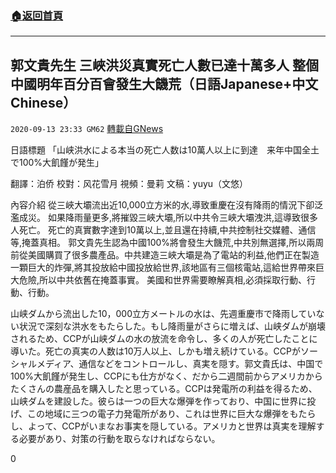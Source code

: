 ###  [:house:返回首頁](https://github.com/ourhimalayas/txt)
---

## 郭文貴先生 三峽洪災真實死亡人數已達十萬多人 整個中國明年百分百會發生大饑荒（日語Japanese+中文Chinese）
`2020-09-13 23:33 GM62` [轉載自GNews](https://gnews.org/zh-hant/353332/)

日語標題 「山峡洪水による本当の死亡人数は10萬人以上に到達　来年中国全土で100%大飢饉が発生」

翻譯：泊侨 校對：风花雪月 視頻：曼莉 文稿：yuyu（文悠）

內容介紹
從三峽大壩流出近10,000立方米的水,導致重慶在沒有降雨的情況下卻泛濫成災。 如果降雨量更多,將摧毀三峽大壩,所以中共令三峽大壩洩洪,這導致很多人死亡。 死亡的真實數字達到10萬以上,並且還在持續,中共控制社交媒體、通信等,掩蓋真相。 郭文貴先生認為中國100%將會發生大饑荒,中共別無選擇,所以兩周前從美國購買了很多農產品。中共建造三峽大壩是為了電站的利益,他們正在製造一顆巨大的炸彈,將其投放給中國投放給世界,該地區有三個核電站,這給世界帶來巨大危險,所以中共依舊在掩蓋事實。 美國和世界需要瞭解真相,必須採取行動、行動、行動。

山峡ダムから流出した10，000立方メートルの水は、先週重慶市で降雨していない状況で深刻な洪水をもたらした。もし降雨量がさらに増えば、山峡ダムが崩壊されるため、CCPが山峡ダムの水の放流を命令し、多くの人が死亡したことに導いた。死亡の真実の人数は10万人以上、しかも増え続けている。CCPがソーシャルメディア、通信などをコントロールし、真実を隠す。郭文貴氏は、中国で100%大飢饉が発生し、CCPにも仕方がなく、だから二週間前からアメリカからたくさんの農産品を購入したと思っている。CCPは発電所の利益を得るため、山峡ダムを建設した。彼らは一つの巨大な爆弾を作っており、中国に世界に投げ、この地域に三つの電子力発電所があり、これは世界に巨大な爆弾をもたらし、よって、CCPがいまなお事実を隠している。アメリカと世界は真実を理解する必要があり、対策の行動を取らなければならない。

0
